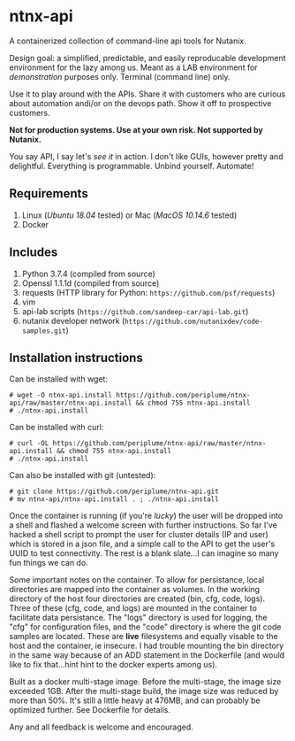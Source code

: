 # ntnx-api
A containerized collection of command-line api tools for Nutanix.

Design goal: a simplified, predictable, and easily reproducable development
environment for the lazy among us.  Meant as a LAB environment for
*demonstration* purposes only.  Terminal (command line) only.  

Use it to play around with the APIs.  Share it with customers who are curious
about automation andi/or on the devops path.  Show it off to prospective
customers.  

**Not for production systems.  Use at your own risk.  Not supported by
Nutanix.**

You say API, I say let's *see it* in action.  I don't like GUIs, however pretty
and delightful.  Everything is programmable.  Unbind yourself.  Automate!

## Requirements
1. Linux (*Ubuntu 18.04* tested) or Mac (*MacOS 10.14.6* tested)
2. Docker

## Includes
1. Python 3.7.4 (compiled from source)
2. Openssl 1.1.1d (compiled from source)
3. requests (HTTP library for Python: ```https://github.com/psf/requests```)
4. vim
5. api-lab scripts (```https://github.com/sandeep-car/api-lab.git```)
6. nutanix developer network (```https://github.com/nutanixdev/code-samples.git```)

## Installation instructions

Can be installed with wget:
```
# wget -O ntnx-api.install https://github.com/periplume/ntnx-api/raw/master/ntnx-api.install && chmod 755 ntnx-api.install
# ./ntnx-api.install
```

Can be installed with curl:
```
# curl -OL https://github.com/periplume/ntnx-api/raw/master/ntnx-api.install && chmod 755 ntnx-api.install
# ./ntnx-api.install
```

Can also be installed with git (untested):
```
# git clone https://github.com/periplume/ntnx-api.git
# mv ntnx-api/ntnx-api.install . ; ./ntnx-api.install
```

Once the container is running (if you're *lucky*) the user will be dropped into
a shell and flashed a welcome screen with further instructions.  So far I've
hacked a shell script to prompt the user for cluster details (IP and user) which
is stored in a json file, and a simple call to the API to get the user's UUID to
test connectivity.  The rest is a blank slate...I can imagine so many fun things
we can do.

Some important notes on the container.  To allow for persistance, local
directories are mapped into the container as volumes.  In the working directory
of the host four directories are created (bin, cfg, code, logs).  Three of these
(cfg, code, and logs) are mounted in the container to facilitate data
persistance.  The "logs" directory is used for logging, the "cfg" for
configuration files, and the "code" directory is where the git code samples are
located.  These are **live** filesystems and equally visable to the host and the
container, ie insecure.  I had trouble mounting the bin directory in the same
way because of an ADD statement in the Dockerfile (and would like to fix
that...hint hint to the docker experts among us).

Built as a docker multi-stage image.  Before the multi-stage, the image size
exceeded 1GB.  After the multi-stage build, the image size was reduced by more
than 50%.  It's still a little heavy at 476MB, and can probably be optimized
further.  See Dockerfile for details.

Any and all feedback is welcome and encouraged.

